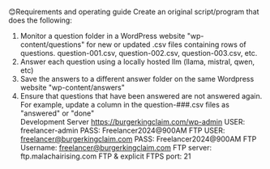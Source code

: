 😊Requirements and operating guide
Create an original script/program that does the following:
1. Monitor a question folder in a WordPress website "wp-content/questions" for new or updated .csv files containing rows of questions. question-001.csv, question-002.csv, question-003.csv, etc.
2. Answer each question using a locally hosted llm (llama, mistral, qwen, etc)
3. Save the answers to a different answer folder on the same Wordpress website "wp-content/answers"
4. Ensure that questions that have been answered are not answered again. For example, update a column in the question-###.csv files as "answered" or "done"</br>
Development Server
https://burgerkingclaim.com/wp-admin
USER: freelancer-admin
PASS: Freelancer2024@900AM
FTP
USER: freelancer@burgerkingclaim.com
PASS: Freelancer2024@900AM
FTP Username: freelancer@burgerkingclaim.com
FTP server: ftp.malachairising.com
FTP & explicit FTPS port: 21
